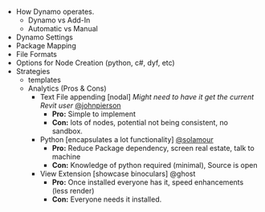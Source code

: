 - How Dynamo operates.
	- Dynamo vs Add-In
	- Automatic vs Manual
- Dynamo Settings
- Package Mapping
- File Formats
- Options for Node Creation (python, c#, dyf, etc)
- Strategies
	- templates
	 - Analytics (Pros & Cons)
	 	- Text File appending [nodal] _Might need to have it get the current Revit user_ [@johnpierson](https://github.com/johnpierson)
			- **Pro:** Simple to implement 
			- **Con:** lots of nodes, potential not being consistent, no sandbox.
		- Python [encapsulates a lot functionality] [@solamour](https://github.com/solamour)
			- **Pro:** Reduce Package dependency, screen real estate, talk to machine 
			- **Con:** Knowledge of python required (minimal), Source is open
		- View Extension [showcase binoculars] @ghost
			- **Pro:** Once installed everyone has it, speed enhancements (less render) 
			- **Con:** Everyone needs it installed.
		
